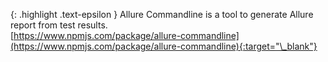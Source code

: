 <!-- _includes/docs/env/allure-commandline/ -->

{: .highlight .text-epsilon }
Allure Commandline is a tool to generate Allure report from test results.<br>
[https://www.npmjs.com/package/allure-commandline](https://www.npmjs.com/package/allure-commandline){:target="\_blank"}
